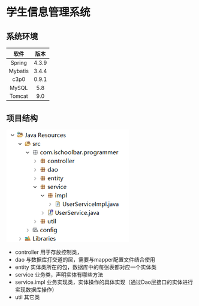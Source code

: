 学生信息管理系统
===



## 系统环境

|  软件   | 版本  |
| :-----: | :---: |
| Spring  | 4.3.9 |
| Mybatis | 3.4.4 |
|  c3p0   | 0.9.1 |
|  MySQL  |  5.8  |
| Tomcat  |  9.0  |





## 项目结构



![image-20200424184443291](包的结构.png)

* controller 用于存放控制类，
* dao 与数据库打交道的层，需要与mapper配置文件结合使用
* entity 实体类所在的包，数据库中的每张表都对应一个实体类
* service 业务类，声明实体有哪些方法
* service.impl 业务实现类，实体操作的具体实现（通过Dao层接口的实体进行实现数据库操作）
* util 其它类


